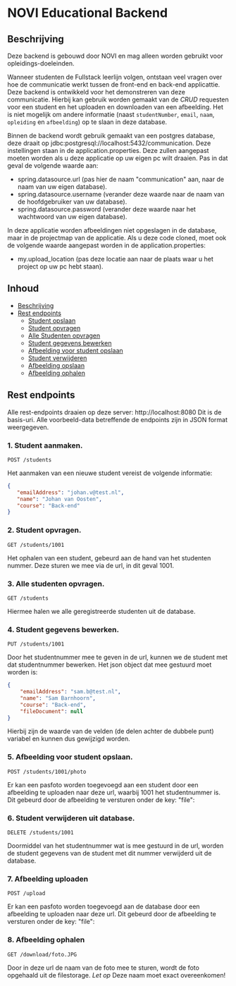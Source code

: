 # NOVI Educational Backend

## Beschrijving
Deze backend is gebouwd door NOVI en mag alleen worden gebruikt voor opleidings-doeleinden.

Wanneer studenten de Fullstack leerlijn volgen, ontstaan veel vragen over hoe de communicatie werkt tussen de front-end en back-end applicattie. Deze backend is ontwikkeld voor het demonstreren van deze communicatie. Hierbij kan gebruik worden gemaakt van de _CRUD_ requesten voor een student en het uploaden en downloaden van een afbeelding. Het is niet mogelijk om andere informatie (naast `studentNumber`, `email`, `naam`, `opleiding` en `afbeelding`) op te slaan in deze database.

Binnen de backend wordt gebruik gemaakt van een postgres database, deze draait op jdbc:postgresql://localhost:5432/communication. Deze instellingen staan in de application.properties. Deze zullen aangepast moeten worden als u deze applicatie op uw eigen pc wilt draaien. 
Pas in dat geval de volgende waarde aan:
- spring.datasource.url (pas hier de naam "communication" aan, naar de naam van uw eigen database).
- spring.datasource.username (verander deze waarde naar de naam van de hoofdgebruiker van uw database).
- spring.datasource.password (verander deze waarde naar het wachtwoord van uw eigen database).

In deze applicatie worden afbeeldingen niet opgeslagen in de database, maar in de projectmap van de applicatie. Als u deze code cloned, moet ook de volgende waarde aangepast worden in de application.properties:
- my.upload_location (pas deze locatie aan naar de plaats waar u het project op uw pc hebt staan).

## Inhoud
* [Beschrijving](#beschrijving)
* [Rest endpoints](#rest-endpoints)
    * [Student opslaan](#1-student-aanmaken)
    * [Student opvragen](#2-student-opvragen)
    * [Alle Studenten opvragen](#3-alle-studenten-opvragen)
    * [Student gegevens bewerken](#4-student-gegevens-bewerken)
    * [Afbeelding voor student opslaan](#5-afbeelding-voor-student-opslaan)
    * [Student verwijderen](#6-student-verwijderen-uit-database)
    * [Afbeelding opslaan](#7-afbeelding-uploaden)
    * [Afbeelding ophalen](#8-afbeelding-ophalen)

## Rest endpoints
Alle rest-endpoints draaien op deze server: http://localhost:8080 Dit is de basis-uri. Alle voorbeeld-data betreffende de endpoints zijn in JSON format weergegeven. 

### 1. Student aanmaken.
`POST /students`

Het aanmaken van een nieuwe student vereist de volgende informatie:

```json
{
   "emailAddress": "johan.v@test.nl",
   "name": "Johan van Oosten",
   "course": "Back-end"
}
```

### 2. Student opvragen.
`GET /students/1001`

Het ophalen van een student, gebeurd aan de hand van het studenten nummer. Deze sturen we mee via de url, in dit geval 1001.


### 3. Alle studenten opvragen.
`GET /students`

Hiermee halen we alle geregistreerde studenten uit de database.

### 4. Student gegevens bewerken.
`PUT /students/1001`

Door het studentnummer mee te geven in de url, kunnen we de student met dat studentnummer bewerken. Het json object dat mee gestuurd moet worden is:

```json
{
    "emailAddress": "sam.b@test.nl",
    "name": "Sam Barnhoorn",
    "course": "Back-end",
    "fileDocument": null
}
```
Hierbij zijn de waarde van de velden (de delen achter de dubbele punt) variabel en kunnen dus gewijzigd worden.

### 5. Afbeelding voor student opslaan.
`POST /students/1001/photo`

Er kan een pasfoto worden toegevoegd aan een student door een afbeelding te uploaden naar deze url, waarbij 1001 het studentnummer is. Dit gebeurd door de afbeelding te versturen onder de key: "file":


### 6. Student verwijderen uit database.
`DELETE /students/1001`

Doormiddel van het studentnummer wat is mee gestuurd in de url, worden de student gegevens van de student met dit nummer verwijderd uit de database.

### 7. Afbeelding uploaden
`POST /upload`


Er kan een pasfoto worden toegevoegd aan de database door een afbeelding te uploaden naar deze url. Dit gebeurd door de afbeelding te versturen onder de key: "file":

### 8. Afbeelding ophalen
`GET /download/foto.JPG`

Door in deze url de naam van de foto mee te sturen, wordt de foto opgehaald uit de filestorage. _Let op_ Deze naam moet exact overeenkomen!
